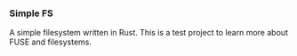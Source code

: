 ### Simple FS

A simple filesystem written in Rust. This is a test project to learn more about FUSE and filesystems.
